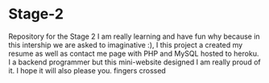 # Stage-2
Repository for the Stage 2
I am really learning and have fun why because in this intership we are asked to imaginative :), I this project a created my resume as well as contact me page with PHP and MySQL hosted to heroku.
I a backend programmer but this mini-website designed I am really proud of it. I hope it will also please you. fingers crossed
